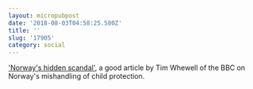 ```yaml
---
layout: micropubpost
date: '2018-08-03T04:58:25.580Z'
title: ''
slug: '17905'
category: social
---
```

[&#39;Norway&#39;s hidden scandal&#39;](https://www.bbc.co.uk/news/resources/idt-sh/norways_hidden_scandal), a good article by Tim Whewell of the BBC on Norway&#39;s mishandling of child protection.
